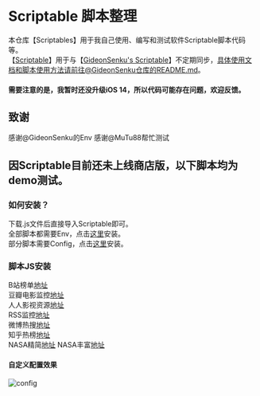 # Scriptable 脚本整理
本仓库【Scriptables】用于我自己使用、编写和测试软件Scriptable脚本代码等。  
【[Scriptable](https://github.com/evilbutcher/Scriptable)】用于与【[GideonSenku's Scriptable](https://github.com/GideonSenku/Scriptable)】不定期同步，具体使用文档和脚本使用方法请前往@GideonSenku仓库的README.md。  
#### 需要注意的是，我暂时还没升级iOS 14，所以代码可能存在问题，欢迎反馈。
## 致谢
感谢@GideonSenku的Env
感谢@MuTu88帮忙测试
## 因Scriptable目前还未上线商店版，以下脚本均为demo测试。 
### 如何安装？
下载.js文件后直接导入Scriptable即可。  
全部脚本都需要Env，点击[这里](https://github.com/evilbutcher/Scriptables/blob/master/Env.js)安装。  
部分脚本需要Config，点击[这里](https://github.com/evilbutcher/Scriptables/blob/master/Config.js)安装。  
### 脚本JS安装
B站榜单[地址](https://github.com/evilbutcher/Scriptables/blob/master/BilibiliMonitor.js)  
豆瓣电影监控[地址](https://github.com/evilbutcher/Scriptables/blob/master/DoubanMonitor.js)  
人人影视资源[地址](https://github.com/evilbutcher/Scriptables/blob/master/RRShareMonitor.js)  
RSS监控[地址](https://github.com/evilbutcher/Scriptables/blob/master/RSSMonitor.js)  
微博热搜[地址](https://github.com/evilbutcher/Scriptables/blob/master/WeiboMonitor.js)  
知乎热榜[地址](https://github.com/evilbutcher/Scriptables/blob/master/ZhihuMonitor.js)  
NASA精简[地址](https://github.com/evilbutcher/Scriptables/blob/master/NASA.js)
NASA丰富[地址](https://github.com/evilbutcher/Scriptables/blob/master/NASAwDetail.js)
#### 自定义配置效果
![config](https://github.com/evilbutcher/Scriptables/blob/master/picture/config.gif)
